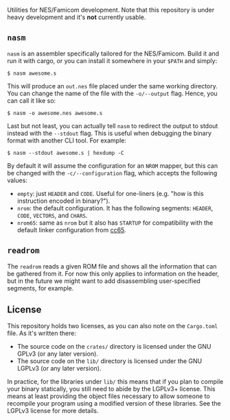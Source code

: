 Utilities for NES/Famicom development. Note that this repository is under heavy
development and it's **not** currently usable.

## `nasm`

`nasm` is an assembler specifically tailored for the NES/Famicom. Build it and
run it with cargo, or you can install it somewhere in your `$PATH` and simply:

```
$ nasm awesome.s
```

This will produce an `out.nes` file placed under the same working directory. You
can change the name of the file with the `-o/--output` flag. Hence, you can call
it like so:

```
$ nasm -o awesome.nes awesome.s
```

Last but not least, you can actually tell `nasm` to redirect the output to
stdout instead with the `--stdout` flag. This is useful when debugging the
binary format with another CLI tool. For example:

```
$ nasm --stdout awesome.s | hexdump -C
```

By default it will assume the configuration for an `NROM` mapper, but this can
be changed with the `-c/--configuration` flag, which accepts the following
values:

- `empty`: just `HEADER` and `CODE`. Useful for one-liners (e.g. "how is this
  instruction encoded in binary?").
- `nrom`: the default configuration. It has the following segments: `HEADER`,
  `CODE`, `VECTORS`, and `CHARS`.
- `nrom65`: same as `nrom` but it also has `STARTUP` for compatibility with the
  default linker configuration from [cc65](https://github.com/cc65/cc65).

## `readrom`

The `readrom` reads a given ROM file and shows all the information that can be
gathered from it. For now this only applies to information on the header, but in
the future we might want to add disassembling user-specified segments, for
example.

## License

This repository holds two licenses, as you can also note on the `Cargo.toml`
file. As it's written there:

- The source code on the `crates/` directory is licensed under the GNU GPLv3 (or
  any later version).
- The source code on the `lib/` directory is licensed under the GNU LGPLv3 (or
  any later version).

In practice, for the libraries under `lib/` this means that if you plan to
compile your binary statically, you still need to abide by the LGPLv3+ license.
This means at least providing the object files necessary to allow someone to
recompile your program using a modified version of these libraries. See the
LGPLv3 license for more details.
